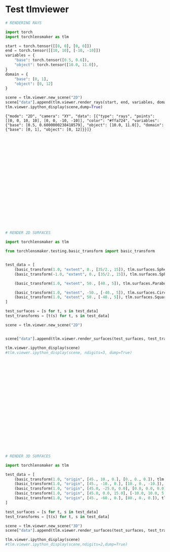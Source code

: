 # Test tlmviewer


```python
# RENDERING RAYS

import torch
import torchlensmaker as tlm

start = torch.tensor([[0, 0], [0, 0]])
end = torch.tensor([[10, 10], [-10, -10]])
variables = {
    "base": torch.tensor([0.5, 0.6]),
    "object": torch.tensor([10.0, 11.0]),
}
domain = {
    "base": [0, 1],
    "object": [0, 12]
}

scene = tlm.viewer.new_scene("2D")
scene["data"].append(tlm.viewer.render_rays(start, end, variables, domain))
tlm.viewer.ipython_display(scene,dump=True)
```

    {"mode": "2D", "camera": "XY", "data": [{"type": "rays", "points": [[0, 0, 10, 10], [0, 0, -10, -10]], "color": "#ffa724", "variables": {"base": [0.5, 0.6000000238418579], "object": [10.0, 11.0]}, "domain": {"base": [0, 1], "object": [0, 12]}}]}



<div data-jp-suppress-context-menu id='tlmviewer-5dda494e' class='tlmviewer' style='width: 100%; aspect-ratio: 16 / 9;'></div><script type='module'>async function importtlm() {
    try {
        return await import("/tlmviewer.js");
    } catch (error) {
        console.log("error", error);
        return await import("/files/test_notebooks/tlmviewer.js");
    }
}

const module = await importtlm();
const tlmviewer = module.tlmviewer;

const data = '{"mode": "2D", "camera": "XY", "data": [{"type": "rays", "points": [[0, 0, 10, 10], [0, 0, -10, -10]], "color": "#ffa724", "variables": {"base": [0.5, 0.6000000238418579], "object": [10.0, 11.0]}, "domain": {"base": [0, 1], "object": [0, 12]}}]}';

tlmviewer.embed(document.getElementById("tlmviewer-5dda494e"), data);    
</script>



```python
# RENDER 2D SURFACES

import torchlensmaker as tlm

from torchlensmaker.testing.basic_transform import basic_transform


test_data = [
    (basic_transform(1.0, "extent", 0., [35/2., 15]), tlm.surfaces.Sphere(35.0, 35/2)),
    (basic_transform(-1.0, "extent", 0., [35/2., 15]), tlm.surfaces.Sphere(35.0, 35/2)),

    (basic_transform(1.0, "extent", 50., [40., 5]), tlm.surfaces.Parabola(125.0, 0.01)),

    (basic_transform(1.0, "extent", -50., [-40., 5]), tlm.surfaces.CircularPlane(100.)),
    (basic_transform(1.0, "extent", 50., [-40., 5]), tlm.surfaces.SquarePlane(100.)),
]

test_surfaces = [s for t, s in test_data]
test_transforms = [t(s) for t, s in test_data]

scene = tlm.viewer.new_scene("2D")


scene["data"].append(tlm.viewer.render_surfaces(test_surfaces, test_transforms, dim=2))

tlm.viewer.ipython_display(scene)
#tlm.viewer.ipython_display(scene, ndigits=3, dump=True)
```


<div data-jp-suppress-context-menu id='tlmviewer-09f0440c' class='tlmviewer' style='width: 100%; aspect-ratio: 16 / 9;'></div><script type='module'>async function importtlm() {
    try {
        return await import("/tlmviewer.js");
    } catch (error) {
        console.log("error", error);
        return await import("/files/test_notebooks/tlmviewer.js");
    }
}

const module = await importtlm();
const tlmviewer = module.tlmviewer;

const data = '{"mode": "2D", "camera": "XY", "data": [{"type": "surfaces", "data": [{"matrix": [[1.0, 0.0, 1.8439246218804328e-07], [0.0, 1.0, 15.0], [0.0, 0.0, 1.0]], "samples": [[17.5, 17.5], [17.22235107421875, 17.4977970123291], [16.944765090942383, 17.49118995666504], [16.66731834411621, 17.480178833007812], [16.39008140563965, 17.464767456054688], [16.113122940063477, 17.444957733154297], [15.836523056030273, 17.420759201049805], [15.560333251953125, 17.392173767089844], [15.284631729125977, 17.359209060668945], [15.009495735168457, 17.321876525878906], [14.734978675842285, 17.280181884765625], [14.46115779876709, 17.2341365814209], [14.1881103515625, 17.183753967285156], [13.915887832641602, 17.129043579101562], [13.64456844329834, 17.070022583007812], [13.374218940734863, 17.006702423095703], [13.104907989501953, 16.939102172851562], [12.836711883544922, 16.867238998413086], [12.569682121276855, 16.791126251220703], [12.303893089294434, 16.71078872680664], [12.039421081542969, 16.626245498657227], [11.776313781738281, 16.53751564025879], [11.5146484375, 16.444622039794922], [11.25448989868164, 16.34758758544922], [10.995903968811035, 16.246437072753906], [10.73896312713623, 16.14120101928711], [10.48371696472168, 16.031898498535156], [10.230236053466797, 15.918559074401855], [9.978593826293945, 15.801217079162598], [9.728836059570312, 15.679891586303711], [9.481036186218262, 15.554619789123535], [9.235261917114258, 15.425436019897461], [8.991560935974121, 15.292366027832031], [8.750001907348633, 15.155445098876953], [8.510644912719727, 15.01470947265625], [8.273551940917969, 14.870193481445312], [8.038788795471191, 14.721939086914062], [7.806400299072266, 14.56997299194336], [7.576452255249023, 14.414339065551758], [7.349008560180664, 14.255083084106445], [7.124114036560059, 14.092231750488281], [6.901830673217773, 13.925832748413086], [6.682216644287109, 13.755928993225098], [6.46533203125, 13.582566261291504], [6.251218795776367, 13.405779838562012], [6.0399370193481445, 13.225617408752441], [5.831543922424316, 13.042129516601562], [5.6260881423950195, 12.855358123779297], [5.423619270324707, 12.6653470993042], [5.224188804626465, 12.472147941589355], [5.027853012084961, 12.275812149047852], [4.834656715393066, 12.076385498046875], [4.644645690917969, 11.873915672302246], [4.457871437072754, 11.66845703125], [4.274383544921875, 11.460063934326172], [4.094223976135254, 11.248785972595215], [3.9174375534057617, 11.034672737121582], [3.744072914123535, 10.817784309387207], [3.5741682052612305, 10.598170280456543], [3.407773017883301, 10.37589168548584], [3.2449216842651367, 10.150996208190918], [3.085660934448242, 9.92354965209961], [2.930027961730957, 9.693601608276367], [2.778064727783203, 9.461216926574707], [2.6298046112060547, 9.226446151733398], [2.4852914810180664, 8.98935604095459], [2.344557762145996, 8.75000286102295], [2.207636833190918, 8.508443832397461], [2.074565887451172, 8.26474380493164], [1.9453802108764648, 8.018965721130371], [1.8201103210449219, 7.7711687088012695], [1.6987857818603516, 7.521411895751953], [1.581441879272461, 7.269765377044678], [1.4681034088134766, 7.016285419464111], [1.3588008880615234, 6.76104211807251], [1.253561019897461, 6.504093647003174], [1.1524124145507812, 6.245511054992676], [1.055379867553711, 5.985352516174316], [0.9624862670898438, 5.723691463470459], [0.8737564086914062, 5.460585117340088], [0.7892112731933594, 5.196108341217041], [0.7088737487792969, 4.930323600769043], [0.6327629089355469, 4.663293361663818], [0.5608978271484375, 4.395089149475098], [0.4932975769042969, 4.1257829666137695], [0.4299793243408203, 3.8554375171661377], [0.3709564208984375, 3.584117889404297], [0.31624794006347656, 3.3118999004364014], [0.2658653259277344, 3.038843870162964], [0.2198200225830078, 2.7650272846221924], [0.17812538146972656, 2.4905104637145996], [0.1407909393310547, 2.2153706550598145], [0.10782814025878906, 1.939668893814087], [0.07924270629882812, 1.6634831428527832], [0.055042266845703125, 1.3868743181228638], [0.0352325439453125, 1.109920620918274], [0.0198211669921875, 0.8326833844184875], [0.008810043334960938, 0.5552406311035156], [0.0022029876708984375, 0.2776539623737335], [0.0, -1.5298985545086907e-06], [0.0022029876708984375, -0.2776539623737335], [0.008810043334960938, -0.5552406311035156], [0.0198211669921875, -0.8326833844184875], [0.0352325439453125, -1.109920620918274], [0.055042266845703125, -1.3868743181228638], [0.07924270629882812, -1.6634831428527832], [0.10782814025878906, -1.939668893814087], [0.1407909393310547, -2.2153706550598145], [0.17812538146972656, -2.4905104637145996], [0.2198200225830078, -2.7650272846221924], [0.2658653259277344, -3.038843870162964], [0.31624794006347656, -3.3118999004364014], [0.3709564208984375, -3.584117889404297], [0.4299793243408203, -3.8554375171661377], [0.4932975769042969, -4.1257829666137695], [0.5608978271484375, -4.395089149475098], [0.6327629089355469, -4.663293361663818], [0.7088737487792969, -4.930323600769043], [0.7892112731933594, -5.196108341217041], [0.8737564086914062, -5.460585117340088], [0.9624862670898438, -5.723691463470459], [1.055379867553711, -5.985352516174316], [1.1524124145507812, -6.245511054992676], [1.253561019897461, -6.504093647003174], [1.3588008880615234, -6.76104211807251], [1.4681034088134766, -7.016285419464111], [1.581441879272461, -7.269765377044678], [1.6987857818603516, -7.521411895751953], [1.8201103210449219, -7.7711687088012695], [1.9453802108764648, -8.018965721130371], [2.074565887451172, -8.26474380493164], [2.207636833190918, -8.508443832397461], [2.344557762145996, -8.75000286102295], [2.4852914810180664, -8.98935604095459], [2.6298046112060547, -9.226446151733398], [2.778064727783203, -9.461216926574707], [2.930027961730957, -9.693601608276367], [3.085660934448242, -9.92354965209961], [3.2449216842651367, -10.150996208190918], [3.407773017883301, -10.37589168548584], [3.5741682052612305, -10.598170280456543], [3.744072914123535, -10.817784309387207], [3.9174375534057617, -11.034672737121582], [4.094223976135254, -11.248785972595215], [4.274383544921875, -11.460063934326172], [4.457871437072754, -11.66845703125], [4.644645690917969, -11.873915672302246], [4.834656715393066, -12.076385498046875], [5.027853012084961, -12.275812149047852], [5.224188804626465, -12.472147941589355], [5.423619270324707, -12.6653470993042], [5.6260881423950195, -12.855358123779297], [5.831543922424316, -13.042129516601562], [6.0399370193481445, -13.225617408752441], [6.251218795776367, -13.405779838562012], [6.46533203125, -13.582566261291504], [6.682216644287109, -13.755928993225098], [6.901830673217773, -13.925832748413086], [7.124114036560059, -14.092231750488281], [7.349008560180664, -14.255083084106445], [7.576452255249023, -14.414339065551758], [7.806400299072266, -14.56997299194336], [8.038788795471191, -14.721939086914062], [8.273551940917969, -14.870193481445312], [8.510644912719727, -15.01470947265625], [8.750001907348633, -15.155445098876953], [8.991560935974121, -15.292366027832031], [9.235261917114258, -15.425436019897461], [9.481036186218262, -15.554619789123535], [9.728836059570312, -15.679891586303711], [9.978593826293945, -15.801217079162598], [10.230236053466797, -15.918559074401855], [10.48371696472168, -16.031898498535156], [10.73896312713623, -16.14120101928711], [10.995903968811035, -16.246437072753906], [11.25448989868164, -16.34758758544922], [11.5146484375, -16.444622039794922], [11.776313781738281, -16.53751564025879], [12.039421081542969, -16.626245498657227], [12.303893089294434, -16.71078872680664], [12.569682121276855, -16.791126251220703], [12.836711883544922, -16.867238998413086], [13.104907989501953, -16.939102172851562], [13.374218940734863, -17.006702423095703], [13.64456844329834, -17.070022583007812], [13.915887832641602, -17.129043579101562], [14.1881103515625, -17.183753967285156], [14.46115779876709, -17.2341365814209], [14.734978675842285, -17.280181884765625], [15.009495735168457, -17.321876525878906], [15.284631729125977, -17.359209060668945], [15.560333251953125, -17.392173767089844], [15.836523056030273, -17.420759201049805], [16.113122940063477, -17.444957733154297], [16.39008140563965, -17.464767456054688], [16.66731834411621, -17.480178833007812], [16.944765090942383, -17.49118995666504], [17.22235107421875, -17.4977970123291], [17.5, -17.5]]}, {"matrix": [[-1.0, 0.0, 34.99999981560754], [0.0, -1.0, 15.0], [0.0, 0.0, 1.0]], "samples": [[17.5, 17.5], [17.22235107421875, 17.4977970123291], [16.944765090942383, 17.49118995666504], [16.66731834411621, 17.480178833007812], [16.39008140563965, 17.464767456054688], [16.113122940063477, 17.444957733154297], [15.836523056030273, 17.420759201049805], [15.560333251953125, 17.392173767089844], [15.284631729125977, 17.359209060668945], [15.009495735168457, 17.321876525878906], [14.734978675842285, 17.280181884765625], [14.46115779876709, 17.2341365814209], [14.1881103515625, 17.183753967285156], [13.915887832641602, 17.129043579101562], [13.64456844329834, 17.070022583007812], [13.374218940734863, 17.006702423095703], [13.104907989501953, 16.939102172851562], [12.836711883544922, 16.867238998413086], [12.569682121276855, 16.791126251220703], [12.303893089294434, 16.71078872680664], [12.039421081542969, 16.626245498657227], [11.776313781738281, 16.53751564025879], [11.5146484375, 16.444622039794922], [11.25448989868164, 16.34758758544922], [10.995903968811035, 16.246437072753906], [10.73896312713623, 16.14120101928711], [10.48371696472168, 16.031898498535156], [10.230236053466797, 15.918559074401855], [9.978593826293945, 15.801217079162598], [9.728836059570312, 15.679891586303711], [9.481036186218262, 15.554619789123535], [9.235261917114258, 15.425436019897461], [8.991560935974121, 15.292366027832031], [8.750001907348633, 15.155445098876953], [8.510644912719727, 15.01470947265625], [8.273551940917969, 14.870193481445312], [8.038788795471191, 14.721939086914062], [7.806400299072266, 14.56997299194336], [7.576452255249023, 14.414339065551758], [7.349008560180664, 14.255083084106445], [7.124114036560059, 14.092231750488281], [6.901830673217773, 13.925832748413086], [6.682216644287109, 13.755928993225098], [6.46533203125, 13.582566261291504], [6.251218795776367, 13.405779838562012], [6.0399370193481445, 13.225617408752441], [5.831543922424316, 13.042129516601562], [5.6260881423950195, 12.855358123779297], [5.423619270324707, 12.6653470993042], [5.224188804626465, 12.472147941589355], [5.027853012084961, 12.275812149047852], [4.834656715393066, 12.076385498046875], [4.644645690917969, 11.873915672302246], [4.457871437072754, 11.66845703125], [4.274383544921875, 11.460063934326172], [4.094223976135254, 11.248785972595215], [3.9174375534057617, 11.034672737121582], [3.744072914123535, 10.817784309387207], [3.5741682052612305, 10.598170280456543], [3.407773017883301, 10.37589168548584], [3.2449216842651367, 10.150996208190918], [3.085660934448242, 9.92354965209961], [2.930027961730957, 9.693601608276367], [2.778064727783203, 9.461216926574707], [2.6298046112060547, 9.226446151733398], [2.4852914810180664, 8.98935604095459], [2.344557762145996, 8.75000286102295], [2.207636833190918, 8.508443832397461], [2.074565887451172, 8.26474380493164], [1.9453802108764648, 8.018965721130371], [1.8201103210449219, 7.7711687088012695], [1.6987857818603516, 7.521411895751953], [1.581441879272461, 7.269765377044678], [1.4681034088134766, 7.016285419464111], [1.3588008880615234, 6.76104211807251], [1.253561019897461, 6.504093647003174], [1.1524124145507812, 6.245511054992676], [1.055379867553711, 5.985352516174316], [0.9624862670898438, 5.723691463470459], [0.8737564086914062, 5.460585117340088], [0.7892112731933594, 5.196108341217041], [0.7088737487792969, 4.930323600769043], [0.6327629089355469, 4.663293361663818], [0.5608978271484375, 4.395089149475098], [0.4932975769042969, 4.1257829666137695], [0.4299793243408203, 3.8554375171661377], [0.3709564208984375, 3.584117889404297], [0.31624794006347656, 3.3118999004364014], [0.2658653259277344, 3.038843870162964], [0.2198200225830078, 2.7650272846221924], [0.17812538146972656, 2.4905104637145996], [0.1407909393310547, 2.2153706550598145], [0.10782814025878906, 1.939668893814087], [0.07924270629882812, 1.6634831428527832], [0.055042266845703125, 1.3868743181228638], [0.0352325439453125, 1.109920620918274], [0.0198211669921875, 0.8326833844184875], [0.008810043334960938, 0.5552406311035156], [0.0022029876708984375, 0.2776539623737335], [0.0, -1.5298985545086907e-06], [0.0022029876708984375, -0.2776539623737335], [0.008810043334960938, -0.5552406311035156], [0.0198211669921875, -0.8326833844184875], [0.0352325439453125, -1.109920620918274], [0.055042266845703125, -1.3868743181228638], [0.07924270629882812, -1.6634831428527832], [0.10782814025878906, -1.939668893814087], [0.1407909393310547, -2.2153706550598145], [0.17812538146972656, -2.4905104637145996], [0.2198200225830078, -2.7650272846221924], [0.2658653259277344, -3.038843870162964], [0.31624794006347656, -3.3118999004364014], [0.3709564208984375, -3.584117889404297], [0.4299793243408203, -3.8554375171661377], [0.4932975769042969, -4.1257829666137695], [0.5608978271484375, -4.395089149475098], [0.6327629089355469, -4.663293361663818], [0.7088737487792969, -4.930323600769043], [0.7892112731933594, -5.196108341217041], [0.8737564086914062, -5.460585117340088], [0.9624862670898438, -5.723691463470459], [1.055379867553711, -5.985352516174316], [1.1524124145507812, -6.245511054992676], [1.253561019897461, -6.504093647003174], [1.3588008880615234, -6.76104211807251], [1.4681034088134766, -7.016285419464111], [1.581441879272461, -7.269765377044678], [1.6987857818603516, -7.521411895751953], [1.8201103210449219, -7.7711687088012695], [1.9453802108764648, -8.018965721130371], [2.074565887451172, -8.26474380493164], [2.207636833190918, -8.508443832397461], [2.344557762145996, -8.75000286102295], [2.4852914810180664, -8.98935604095459], [2.6298046112060547, -9.226446151733398], [2.778064727783203, -9.461216926574707], [2.930027961730957, -9.693601608276367], [3.085660934448242, -9.92354965209961], [3.2449216842651367, -10.150996208190918], [3.407773017883301, -10.37589168548584], [3.5741682052612305, -10.598170280456543], [3.744072914123535, -10.817784309387207], [3.9174375534057617, -11.034672737121582], [4.094223976135254, -11.248785972595215], [4.274383544921875, -11.460063934326172], [4.457871437072754, -11.66845703125], [4.644645690917969, -11.873915672302246], [4.834656715393066, -12.076385498046875], [5.027853012084961, -12.275812149047852], [5.224188804626465, -12.472147941589355], [5.423619270324707, -12.6653470993042], [5.6260881423950195, -12.855358123779297], [5.831543922424316, -13.042129516601562], [6.0399370193481445, -13.225617408752441], [6.251218795776367, -13.405779838562012], [6.46533203125, -13.582566261291504], [6.682216644287109, -13.755928993225098], [6.901830673217773, -13.925832748413086], [7.124114036560059, -14.092231750488281], [7.349008560180664, -14.255083084106445], [7.576452255249023, -14.414339065551758], [7.806400299072266, -14.56997299194336], [8.038788795471191, -14.721939086914062], [8.273551940917969, -14.870193481445312], [8.510644912719727, -15.01470947265625], [8.750001907348633, -15.155445098876953], [8.991560935974121, -15.292366027832031], [9.235261917114258, -15.425436019897461], [9.481036186218262, -15.554619789123535], [9.728836059570312, -15.679891586303711], [9.978593826293945, -15.801217079162598], [10.230236053466797, -15.918559074401855], [10.48371696472168, -16.031898498535156], [10.73896312713623, -16.14120101928711], [10.995903968811035, -16.246437072753906], [11.25448989868164, -16.34758758544922], [11.5146484375, -16.444622039794922], [11.776313781738281, -16.53751564025879], [12.039421081542969, -16.626245498657227], [12.303893089294434, -16.71078872680664], [12.569682121276855, -16.791126251220703], [12.836711883544922, -16.867238998413086], [13.104907989501953, -16.939102172851562], [13.374218940734863, -17.006702423095703], [13.64456844329834, -17.070022583007812], [13.915887832641602, -17.129043579101562], [14.1881103515625, -17.183753967285156], [14.46115779876709, -17.2341365814209], [14.734978675842285, -17.280181884765625], [15.009495735168457, -17.321876525878906], [15.284631729125977, -17.359209060668945], [15.560333251953125, -17.392173767089844], [15.836523056030273, -17.420759201049805], [16.113122940063477, -17.444957733154297], [16.39008140563965, -17.464767456054688], [16.66731834411621, -17.480178833007812], [16.944765090942383, -17.49118995666504], [17.22235107421875, -17.4977970123291], [17.5, -17.5]]}, {"matrix": [[0.9649660284921133, 0.26237485370392877, 2.3060145120268203], [-0.26237485370392877, 0.9649660284921133, 15.249017722809718], [0.0, 0.0, 1.0]], "samples": [[39.0625, -62.5], [38.27734375, -61.86868667602539], [37.50015640258789, -61.23737335205078], [36.7309455871582, -60.60606002807617], [35.96969985961914, -59.97474670410156], [35.2164306640625, -59.34343338012695], [34.47113037109375, -58.712120056152344], [33.73379898071289, -58.080806732177734], [33.00444412231445, -57.449493408203125], [32.28305435180664, -56.818180084228516], [31.56964111328125, -56.186866760253906], [30.864198684692383, -55.55555725097656], [30.166725158691406, -54.92424392700195], [29.477224349975586, -54.292930603027344], [28.795690536499023, -53.661617279052734], [28.12213134765625, -53.030303955078125], [27.45654296875, -52.398990631103516], [26.79892349243164, -51.767677307128906], [26.149276733398438, -51.1363639831543], [25.50760269165039, -50.50505065917969], [24.8738956451416, -49.87373733520508], [24.2481632232666, -49.24242401123047], [23.630399703979492, -48.61111068725586], [23.02060890197754, -47.97979736328125], [22.41878890991211, -47.34848403930664], [21.824941635131836, -46.71717071533203], [21.23906135559082, -46.08585739135742], [20.66115379333496, -45.45454406738281], [20.09122085571289, -44.8232307434082], [19.529254913330078, -44.191917419433594], [18.975261688232422, -43.560604095458984], [18.42923927307129, -42.929290771484375], [17.891191482543945, -42.29798126220703], [17.361112594604492, -41.66666793823242], [16.83900260925293, -41.03535461425781], [16.324865341186523, -40.4040412902832], [15.818697929382324, -39.772727966308594], [15.320502281188965, -39.141414642333984], [14.830279350280762, -38.510101318359375], [14.348026275634766, -37.878787994384766], [13.873744010925293, -37.247474670410156], [13.407432556152344, -36.61616134643555], [12.949092864990234, -35.98484802246094], [12.498723983764648, -35.35353469848633], [12.056326866149902, -34.72222137451172], [11.62190055847168, -34.09090805053711], [11.195444107055664, -33.4595947265625], [10.776960372924805, -32.82828140258789], [10.366447448730469, -32.19696807861328], [9.963906288146973, -31.565656661987305], [9.5693359375, -30.934343338012695], [9.182737350463867, -30.30303192138672], [8.804108619689941, -29.67171859741211], [8.433451652526855, -29.0404052734375], [8.070764541625977, -28.40909194946289], [7.716049671173096, -27.77777862548828], [7.3693060874938965, -27.146465301513672], [7.0305328369140625, -26.515151977539062], [6.69973087310791, -25.883838653564453], [6.376900672912598, -25.252525329589844], [6.06204080581665, -24.621212005615234], [5.755152225494385, -23.989898681640625], [5.456235885620117, -23.35858726501465], [5.165289878845215, -22.72727394104004], [4.882314682006836, -22.09596061706543], [4.607310771942139, -21.46464729309082], [4.340278148651123, -20.83333396911621], [4.081216335296631, -20.2020206451416], [3.830125570297241, -19.570707321166992], [3.5870065689086914, -18.939393997192383], [3.351858139038086, -18.308080673217773], [3.124680995941162, -17.676767349243164], [2.90547513961792, -17.045454025268555], [2.6942405700683594, -16.414142608642578], [2.490976572036743, -15.782828330993652], [2.295684337615967, -15.15151596069336], [2.108362913131714, -14.52020263671875], [1.929012417793274, -13.88888931274414], [1.7576332092285156, -13.257575988769531], [1.5942251682281494, -12.626262664794922], [1.4387880563735962, -11.994949340820312], [1.2913224697113037, -11.36363697052002], [1.1518276929855347, -10.73232364654541], [1.0203040838241577, -10.1010103225708], [0.8967516422271729, -9.469696998596191], [0.7811702489852905, -8.838383674621582], [0.6735601425170898, -8.207071304321289], [0.5739210844039917, -7.57575798034668], [0.4822531044483185, -6.94444465637207], [0.39855629205703735, -6.313131332397461], [0.3228306174278259, -5.68181848526001], [0.25507602095603943, -5.0505051612854], [0.19529256224632263, -4.419191837310791], [0.14348027110099792, -3.78787899017334], [0.09963907301425934, -3.1565656661987305], [0.06376900523900986, -2.5252525806427], [0.03587006777524948, -1.89393949508667], [0.015942251309752464, -1.26262629032135], [0.003985562827438116, -0.631313145160675], [0.0, 0.0], [0.003985562827438116, 0.631313145160675], [0.015942251309752464, 1.26262629032135], [0.03587006777524948, 1.89393949508667], [0.06376900523900986, 2.5252525806427], [0.09963907301425934, 3.1565656661987305], [0.14348027110099792, 3.78787899017334], [0.19529256224632263, 4.419191837310791], [0.25507602095603943, 5.0505051612854], [0.3228306174278259, 5.68181848526001], [0.39855629205703735, 6.313131332397461], [0.4822531044483185, 6.94444465637207], [0.5739210844039917, 7.57575798034668], [0.6735601425170898, 8.207071304321289], [0.7811702489852905, 8.838383674621582], [0.8967516422271729, 9.469696998596191], [1.0203040838241577, 10.1010103225708], [1.1518276929855347, 10.73232364654541], [1.2913224697113037, 11.36363697052002], [1.4387880563735962, 11.994949340820312], [1.5942251682281494, 12.626262664794922], [1.7576332092285156, 13.257575988769531], [1.929012417793274, 13.88888931274414], [2.108362913131714, 14.52020263671875], [2.295684337615967, 15.15151596069336], [2.490976572036743, 15.782828330993652], [2.6942405700683594, 16.414142608642578], [2.90547513961792, 17.045454025268555], [3.124680995941162, 17.676767349243164], [3.351858139038086, 18.308080673217773], [3.5870065689086914, 18.939393997192383], [3.830125570297241, 19.570707321166992], [4.081216335296631, 20.2020206451416], [4.340278148651123, 20.83333396911621], [4.607310771942139, 21.46464729309082], [4.882314682006836, 22.09596061706543], [5.165289878845215, 22.72727394104004], [5.456235885620117, 23.35858726501465], [5.755152225494385, 23.989898681640625], [6.06204080581665, 24.621212005615234], [6.376900672912598, 25.252525329589844], [6.69973087310791, 25.883838653564453], [7.0305328369140625, 26.515151977539062], [7.3693060874938965, 27.146465301513672], [7.716049671173096, 27.77777862548828], [8.070764541625977, 28.40909194946289], [8.433451652526855, 29.0404052734375], [8.804108619689941, 29.67171859741211], [9.182737350463867, 30.30303192138672], [9.5693359375, 30.934343338012695], [9.963906288146973, 31.565656661987305], [10.366447448730469, 32.19696807861328], [10.776960372924805, 32.82828140258789], [11.195444107055664, 33.4595947265625], [11.62190055847168, 34.09090805053711], [12.056326866149902, 34.72222137451172], [12.498723983764648, 35.35353469848633], [12.949092864990234, 35.98484802246094], [13.407432556152344, 36.61616134643555], [13.873744010925293, 37.247474670410156], [14.348026275634766, 37.878787994384766], [14.830279350280762, 38.510101318359375], [15.320502281188965, 39.141414642333984], [15.818697929382324, 39.772727966308594], [16.324865341186523, 40.4040412902832], [16.83900260925293, 41.03535461425781], [17.361112594604492, 41.66666793823242], [17.891191482543945, 42.29798126220703], [18.42923927307129, 42.929290771484375], [18.975261688232422, 43.560604095458984], [19.529254913330078, 44.191917419433594], [20.09122085571289, 44.8232307434082], [20.66115379333496, 45.45454406738281], [21.23906135559082, 46.08585739135742], [21.824941635131836, 46.71717071533203], [22.41878890991211, 47.34848403930664], [23.02060890197754, 47.97979736328125], [23.630399703979492, 48.61111068725586], [24.2481632232666, 49.24242401123047], [24.8738956451416, 49.87373733520508], [25.50760269165039, 50.50505065917969], [26.149276733398438, 51.1363639831543], [26.79892349243164, 51.767677307128906], [27.45654296875, 52.398990631103516], [28.12213134765625, 53.030303955078125], [28.795690536499023, 53.661617279052734], [29.477224349975586, 54.292930603027344], [30.166725158691406, 54.92424392700195], [30.864198684692383, 55.55555725097656], [31.56964111328125, 56.186866760253906], [32.28305435180664, 56.818180084228516], [33.00444412231445, 57.449493408203125], [33.73379898071289, 58.080806732177734], [34.47113037109375, 58.712120056152344], [35.2164306640625, 59.34343338012695], [35.96969985961914, 59.97474670410156], [36.7309455871582, 60.60606002807617], [37.50015640258789, 61.23737335205078], [38.27734375, 61.86868667602539], [39.0625, 62.5]]}, {"matrix": [[0.9649660284921133, -0.26237485370392877, -40.0], [0.26237485370392877, 0.9649660284921133, 5.0], [0.0, 0.0, 1.0]], "samples": [[0.0, -50.0], [0.0, -49.49494934082031], [0.0, -48.989898681640625], [0.0, -48.48484802246094], [0.0, -47.97979736328125], [0.0, -47.47474670410156], [0.0, -46.969696044921875], [0.0, -46.46464538574219], [0.0, -45.9595947265625], [0.0, -45.45454406738281], [0.0, -44.949493408203125], [0.0, -44.4444465637207], [0.0, -43.939395904541016], [0.0, -43.43434524536133], [0.0, -42.92929458618164], [0.0, -42.42424392700195], [0.0, -41.919193267822266], [0.0, -41.41414260864258], [0.0, -40.90909194946289], [0.0, -40.4040412902832], [0.0, -39.898990631103516], [0.0, -39.39393997192383], [0.0, -38.88888931274414], [0.0, -38.38383865356445], [0.0, -37.878787994384766], [0.0, -37.37373733520508], [0.0, -36.86868667602539], [0.0, -36.3636360168457], [0.0, -35.858585357666016], [0.0, -35.35353469848633], [0.0, -34.84848403930664], [0.0, -34.34343338012695], [0.0, -33.83838653564453], [0.0, -33.333335876464844], [0.0, -32.828285217285156], [0.0, -32.32323455810547], [0.0, -31.81818199157715], [0.0, -31.31313133239746], [0.0, -30.808082580566406], [0.0, -30.30303192138672], [0.0, -29.79798126220703], [0.0, -29.292930603027344], [0.0, -28.787879943847656], [0.0, -28.28282928466797], [0.0, -27.77777862548828], [0.0, -27.272727966308594], [0.0, -26.767677307128906], [0.0, -26.26262664794922], [0.0, -25.75757598876953], [0.0, -25.252527236938477], [0.0, -24.747472763061523], [0.0, -24.24242401123047], [0.0, -23.73737335205078], [0.0, -23.232322692871094], [0.0, -22.727272033691406], [0.0, -22.22222137451172], [0.0, -21.71717071533203], [0.0, -21.212120056152344], [0.0, -20.707069396972656], [0.0, -20.20201873779297], [0.0, -19.69696807861328], [0.0, -19.191917419433594], [0.0, -18.68686866760254], [0.0, -18.18181800842285], [0.0, -17.676767349243164], [0.0, -17.171716690063477], [0.0, -16.66666603088379], [0.0, -16.1616153717041], [0.0, -15.656564712524414], [0.0, -15.151514053344727], [0.0, -14.646464347839355], [0.0, -14.141413688659668], [0.0, -13.63636302947998], [0.0, -13.131312370300293], [0.0, -12.626261711120605], [0.0, -12.121212005615234], [0.0, -11.616161346435547], [0.0, -11.11111068725586], [0.0, -10.606060028076172], [0.0, -10.101009368896484], [0.0, -9.595958709716797], [0.0, -9.090909004211426], [0.0, -8.585858345031738], [0.0, -8.08080768585205], [0.0, -7.575757026672363], [0.0, -7.070706844329834], [0.0, -6.5656561851501465], [0.0, -6.060606002807617], [0.0, -5.55555534362793], [0.0, -5.050504684448242], [0.0, -4.545454502105713], [0.0, -4.040403842926025], [0.0, -3.535353422164917], [0.0, -3.0303030014038086], [0.0, -2.525252342224121], [0.0, -2.0202019214630127], [0.0, -1.5151515007019043], [0.0, -1.0101009607315063], [0.0, -0.5050504803657532], [0.0, 0.0], [0.0, 0.5050504803657532], [0.0, 1.0101009607315063], [0.0, 1.5151515007019043], [0.0, 2.0202019214630127], [0.0, 2.525252342224121], [0.0, 3.0303030014038086], [0.0, 3.535353422164917], [0.0, 4.040403842926025], [0.0, 4.545454502105713], [0.0, 5.050504684448242], [0.0, 5.55555534362793], [0.0, 6.060606002807617], [0.0, 6.5656561851501465], [0.0, 7.070706844329834], [0.0, 7.575757026672363], [0.0, 8.08080768585205], [0.0, 8.585858345031738], [0.0, 9.090909004211426], [0.0, 9.595958709716797], [0.0, 10.101009368896484], [0.0, 10.606060028076172], [0.0, 11.11111068725586], [0.0, 11.616161346435547], [0.0, 12.121212005615234], [0.0, 12.626261711120605], [0.0, 13.131312370300293], [0.0, 13.63636302947998], [0.0, 14.141413688659668], [0.0, 14.646464347839355], [0.0, 15.151514053344727], [0.0, 15.656564712524414], [0.0, 16.1616153717041], [0.0, 16.66666603088379], [0.0, 17.171716690063477], [0.0, 17.676767349243164], [0.0, 18.18181800842285], [0.0, 18.68686866760254], [0.0, 19.191917419433594], [0.0, 19.69696807861328], [0.0, 20.20201873779297], [0.0, 20.707069396972656], [0.0, 21.212120056152344], [0.0, 21.71717071533203], [0.0, 22.22222137451172], [0.0, 22.727272033691406], [0.0, 23.232322692871094], [0.0, 23.73737335205078], [0.0, 24.24242401123047], [0.0, 24.747472763061523], [0.0, 25.252527236938477], [0.0, 25.75757598876953], [0.0, 26.26262664794922], [0.0, 26.767677307128906], [0.0, 27.272727966308594], [0.0, 27.77777862548828], [0.0, 28.28282928466797], [0.0, 28.787879943847656], [0.0, 29.292930603027344], [0.0, 29.79798126220703], [0.0, 30.30303192138672], [0.0, 30.808082580566406], [0.0, 31.31313133239746], [0.0, 31.81818199157715], [0.0, 32.32323455810547], [0.0, 32.828285217285156], [0.0, 33.333335876464844], [0.0, 33.83838653564453], [0.0, 34.34343338012695], [0.0, 34.84848403930664], [0.0, 35.35353469848633], [0.0, 35.858585357666016], [0.0, 36.3636360168457], [0.0, 36.86868667602539], [0.0, 37.37373733520508], [0.0, 37.878787994384766], [0.0, 38.38383865356445], [0.0, 38.88888931274414], [0.0, 39.39393997192383], [0.0, 39.898990631103516], [0.0, 40.4040412902832], [0.0, 40.90909194946289], [0.0, 41.41414260864258], [0.0, 41.919193267822266], [0.0, 42.42424392700195], [0.0, 42.92929458618164], [0.0, 43.43434524536133], [0.0, 43.939395904541016], [0.0, 44.4444465637207], [0.0, 44.949493408203125], [0.0, 45.45454406738281], [0.0, 45.9595947265625], [0.0, 46.46464538574219], [0.0, 46.969696044921875], [0.0, 47.47474670410156], [0.0, 47.97979736328125], [0.0, 48.48484802246094], [0.0, 48.989898681640625], [0.0, 49.49494934082031], [0.0, 50.0]]}, {"matrix": [[0.9649660284921133, 0.26237485370392877, -40.0], [-0.26237485370392877, 0.9649660284921133, 5.0], [0.0, 0.0, 1.0]], "samples": [[0.0, -70.71067810058594], [0.0, -69.99642944335938], [0.0, -69.28218078613281], [0.0, -68.56793212890625], [0.0, -67.85368347167969], [0.0, -67.13943481445312], [0.0, -66.42518615722656], [0.0, -65.71092987060547], [0.0, -64.9966812133789], [0.0, -64.28243255615234], [0.0, -63.56818389892578], [0.0, -62.85393524169922], [0.0, -62.139686584472656], [0.0, -61.425437927246094], [0.0, -60.71118927001953], [0.0, -59.99694061279297], [0.0, -59.282691955566406], [0.0, -58.56843948364258], [0.0, -57.854190826416016], [0.0, -57.13994216918945], [0.0, -56.42569351196289], [0.0, -55.71144485473633], [0.0, -54.997196197509766], [0.0, -54.28294372558594], [0.0, -53.568695068359375], [0.0, -52.85444641113281], [0.0, -52.14019775390625], [0.0, -51.42594909667969], [0.0, -50.711700439453125], [0.0, -49.9974479675293], [0.0, -49.283199310302734], [0.0, -48.56895065307617], [0.0, -47.85470199584961], [0.0, -47.14045333862305], [0.0, -46.426204681396484], [0.0, -45.71195602416992], [0.0, -44.997703552246094], [0.0, -44.28345489501953], [0.0, -43.56920623779297], [0.0, -42.854957580566406], [0.0, -42.140708923339844], [0.0, -41.42646026611328], [0.0, -40.71220779418945], [0.0, -39.99795913696289], [0.0, -39.28371047973633], [0.0, -38.569461822509766], [0.0, -37.8552131652832], [0.0, -37.14096450805664], [0.0, -36.42671203613281], [0.0, -35.71246337890625], [0.0, -34.99821472167969], [0.0, -34.283966064453125], [0.0, -33.5697135925293], [0.0, -32.855464935302734], [0.0, -32.14121627807617], [0.0, -31.42696762084961], [0.0, -30.712717056274414], [0.0, -29.99846839904785], [0.0, -29.28421974182129], [0.0, -28.569969177246094], [0.0, -27.85572052001953], [0.0, -27.14147186279297], [0.0, -26.427223205566406], [0.0, -25.71297264099121], [0.0, -24.99872398376465], [0.0, -24.284475326538086], [0.0, -23.57022476196289], [0.0, -22.855976104736328], [0.0, -22.141727447509766], [0.0, -21.42747688293457], [0.0, -20.713228225708008], [0.0, -19.998979568481445], [0.0, -19.28472900390625], [0.0, -18.570480346679688], [0.0, -17.856231689453125], [0.0, -17.141983032226562], [0.0, -16.427732467651367], [0.0, -15.713483810424805], [0.0, -14.999234199523926], [0.0, -14.284984588623047], [0.0, -13.570735931396484], [0.0, -12.856486320495605], [0.0, -12.142237663269043], [0.0, -11.427988052368164], [0.0, -10.713738441467285], [0.0, -9.999489784240723], [0.0, -9.285240173339844], [0.0, -8.570991516113281], [0.0, -7.856741905212402], [0.0, -7.142492294311523], [0.0, -6.428243160247803], [0.0, -5.713994026184082], [0.0, -4.999744892120361], [0.0, -4.285495758056641], [0.0, -3.5712461471557617], [0.0, -2.856997013092041], [0.0, -2.1427478790283203], [0.0, -1.4284985065460205], [0.0, -0.7142492532730103], [0.0, 0.0], [0.0, 0.7142492532730103], [0.0, 1.4284985065460205], [0.0, 2.1427478790283203], [0.0, 2.856997013092041], [0.0, 3.5712461471557617], [0.0, 4.285495758056641], [0.0, 4.999744892120361], [0.0, 5.713994026184082], [0.0, 6.428243160247803], [0.0, 7.142492294311523], [0.0, 7.856741905212402], [0.0, 8.570991516113281], [0.0, 9.285240173339844], [0.0, 9.999489784240723], [0.0, 10.713738441467285], [0.0, 11.427988052368164], [0.0, 12.142237663269043], [0.0, 12.856486320495605], [0.0, 13.570735931396484], [0.0, 14.284984588623047], [0.0, 14.999234199523926], [0.0, 15.713483810424805], [0.0, 16.427732467651367], [0.0, 17.141983032226562], [0.0, 17.856231689453125], [0.0, 18.570480346679688], [0.0, 19.28472900390625], [0.0, 19.998979568481445], [0.0, 20.713228225708008], [0.0, 21.42747688293457], [0.0, 22.141727447509766], [0.0, 22.855976104736328], [0.0, 23.57022476196289], [0.0, 24.284475326538086], [0.0, 24.99872398376465], [0.0, 25.71297264099121], [0.0, 26.427223205566406], [0.0, 27.14147186279297], [0.0, 27.85572052001953], [0.0, 28.569969177246094], [0.0, 29.28421974182129], [0.0, 29.99846839904785], [0.0, 30.712717056274414], [0.0, 31.42696762084961], [0.0, 32.14121627807617], [0.0, 32.855464935302734], [0.0, 33.5697135925293], [0.0, 34.283966064453125], [0.0, 34.99821472167969], [0.0, 35.71246337890625], [0.0, 36.42671203613281], [0.0, 37.14096450805664], [0.0, 37.8552131652832], [0.0, 38.569461822509766], [0.0, 39.28371047973633], [0.0, 39.99795913696289], [0.0, 40.71220779418945], [0.0, 41.42646026611328], [0.0, 42.140708923339844], [0.0, 42.854957580566406], [0.0, 43.56920623779297], [0.0, 44.28345489501953], [0.0, 44.997703552246094], [0.0, 45.71195602416992], [0.0, 46.426204681396484], [0.0, 47.14045333862305], [0.0, 47.85470199584961], [0.0, 48.56895065307617], [0.0, 49.283199310302734], [0.0, 49.9974479675293], [0.0, 50.711700439453125], [0.0, 51.42594909667969], [0.0, 52.14019775390625], [0.0, 52.85444641113281], [0.0, 53.568695068359375], [0.0, 54.28294372558594], [0.0, 54.997196197509766], [0.0, 55.71144485473633], [0.0, 56.42569351196289], [0.0, 57.13994216918945], [0.0, 57.854190826416016], [0.0, 58.56843948364258], [0.0, 59.282691955566406], [0.0, 59.99694061279297], [0.0, 60.71118927001953], [0.0, 61.425437927246094], [0.0, 62.139686584472656], [0.0, 62.85393524169922], [0.0, 63.56818389892578], [0.0, 64.28243255615234], [0.0, 64.9966812133789], [0.0, 65.71092987060547], [0.0, 66.42518615722656], [0.0, 67.13943481445312], [0.0, 67.85368347167969], [0.0, 68.56793212890625], [0.0, 69.28218078613281], [0.0, 69.99642944335938], [0.0, 70.71067810058594]]}]}]}';

tlmviewer.embed(document.getElementById("tlmviewer-09f0440c"), data);    
</script>



```python
# RENDER 3D SURFACES

import torchlensmaker as tlm

test_data = [
    (basic_transform(1.0, "origin", [45., 10., 0.], [0., 0., 0.]), tlm.surfaces.Sphere(15.0, 1e6)),
    (basic_transform(1.0, "origin", [45., -10., 0.], [10., 0., -10.]), tlm.surfaces.Sphere(25.0, 20)),
    (basic_transform(1.0, "origin", [45.0, -25.0, 0.0], [0.0, 0.0, 0.0]), tlm.surfaces.Parabola(30., 0.05)),
    (basic_transform(1.0, "origin", [45.0, 0.0, 15.0], [-10.0, 10.0, 5.0]), tlm.surfaces.SquarePlane(30.)),
    (basic_transform(1.0, "origin", [45., -60., 0.], [80., 0., 0.]), tlm.surfaces.CircularPlane(50.)),
]

test_surfaces = [s for t, s in test_data]
test_transforms = [t(s) for t, s in test_data]

scene = tlm.viewer.new_scene("3D")
scene["data"].append(tlm.viewer.render_surfaces(test_surfaces, test_transforms, dim=3))

tlm.viewer.ipython_display(scene)
#tlm.viewer.ipython_display(scene,ndigits=2,dump=True)
```


<div data-jp-suppress-context-menu id='tlmviewer-2a785eaf' class='tlmviewer' style='width: 100%; aspect-ratio: 16 / 9;'></div><script type='module'>async function importtlm() {
    try {
        return await import("/tlmviewer.js");
    } catch (error) {
        console.log("error", error);
        return await import("/files/test_notebooks/tlmviewer.js");
    }
}

const module = await importtlm();
const tlmviewer = module.tlmviewer;

const data = '{"mode": "3D", "camera": "orthographic", "data": [{"type": "surfaces", "data": [{"matrix": [[0.984807753012208, 0.0, 0.17364817766693033, 0.0], [0.12278780396897282, 0.7071067811865476, -0.6963642403200189, 0.0], [-0.12278780396897285, 0.7071067811865475, 0.696364240320019, 0.0], [0.0, 0.0, 0.0, 1.0]], "samples": [[0.0, -0.08742277324199677], [0.0, -0.08742277324199677], [0.0, -0.32584136724472046], [0.0, -0.32584136724472046], [0.0, -0.32584136724472046], [0.0, -0.564259946346283], [0.0, -0.564259946346283], [0.0, -0.564259946346283], [0.0, -0.8026785254478455], [0.0, -0.8026785254478455], [0.0, -0.8026785254478455], [0.0, -0.8026785254478455], [0.0, -1.0410971641540527], [0.0, -1.0410971641540527], [0.0, -1.0410971641540527], [0.0, -1.2795157432556152], [0.0, -1.2795157432556152], [0.0, -1.2795157432556152], [0.0, -1.5179343223571777], [0.0, -1.5179343223571777], [0.0, -1.5179343223571777], [0.0, -1.7563529014587402], [0.0, -1.7563529014587402], [0.0, -1.7563529014587402], [0.0, -1.9947713613510132], [0.0, -1.9947713613510132], [0.0, -1.9947713613510132], [0.0, -2.233189821243286], [0.0, -2.233189821243286], [0.0, -2.233189821243286], [0.0, -2.4716084003448486], [0.0, -2.4716084003448486], [0.0, -2.4716084003448486], [0.0, -2.4716084003448486], [0.0, -2.710026979446411], [0.0, -2.710026979446411], [0.0, -2.710026979446411], [0.0, -2.9484455585479736], [0.0, -2.9484455585479736], [0.0, -2.9484455585479736], [0.0, -3.186864137649536], [0.0, -3.186864137649536], [0.0, -3.186864137649536], [0.0, -3.4252827167510986], [0.0, -3.4252827167510986], [0.0, -3.4252827167510986], [0.0, -3.663701295852661], [0.0, -3.663701295852661], [0.0, -3.663701295852661], [0.0, -3.9021201133728027], [0.0, -3.9021201133728027], [0.0, -3.9021201133728027], [0.0, -4.140538692474365], [0.0, -4.140538692474365], [0.0, -4.140538692474365], [0.0, -4.140538692474365], [0.0, -4.378957271575928], [0.0, -4.378957271575928], [0.0, -4.378957271575928], [0.0, -4.61737585067749], [0.0, -4.61737585067749], [0.0, -4.61737585067749], [0.0, -4.855794429779053], [0.0, -4.855794429779053], [0.0, -4.855794429779053], [0.0, -5.094213008880615], [0.0, -5.094213008880615], [0.0, -5.094213008880615], [0.0, -5.332631587982178], [0.0, -5.332631587982178], [0.0, -5.332631587982178], [0.0, -5.57105016708374], [0.0, -5.57105016708374], [0.0, -5.57105016708374], [0.0, -5.809468746185303], [0.0, -5.809468746185303], [0.0, -5.809468746185303], [0.0, -5.809468746185303], [0.0, -6.047887325286865], [0.0, -6.047887325286865], [0.0, -6.047887325286865], [0.0, -6.286305904388428], [0.0, -6.286305904388428], [0.0, -6.286305904388428], [0.0, -6.52472448348999], [0.0, -6.52472448348999], [0.0, -6.52472448348999], [0.0, -6.763143062591553], [0.0, -6.763143062591553], [0.0, -6.763143062591553], [0.0, -7.001561641693115], [0.0, -7.001561641693115], [0.0, -7.001561641693115], [0.0, -7.239980220794678], [0.0, -7.239980220794678], [0.0, -7.239980220794678], [0.0, -7.47839879989624], [0.0, -7.47839879989624], [0.0, -7.47839879989624], [0.0, -7.47839879989624]]}, {"matrix": [[0.984807753012208, 0.0, -0.17364817766693033, 10.0], [-0.12278780396897282, 0.7071067811865476, -0.6963642403200189, 0.0], [0.12278780396897285, 0.7071067811865475, 0.696364240320019, -10.0], [0.0, 0.0, 0.0, 1.0]], "samples": [[0.0, -1.748455588312936e-06], [0.00046539306640625, -0.13639041781425476], [0.0018596649169921875, -0.27277275919914246], [0.004184722900390625, -0.409142404794693], [0.0074405670166015625, -0.5454930067062378], [0.011625289916992188, -0.6818182468414307], [0.0167388916015625, -0.8181166052818298], [0.022783279418945312, -0.9543720483779907], [0.029756546020507812, -1.0905832052230835], [0.03765869140625, -1.2267435789108276], [0.04648780822753906, -1.3628469705581665], [0.05624580383300781, -1.4988869428634644], [0.06693077087402344, -1.634857177734375], [0.07854270935058594, -1.7707513570785522], [0.09108161926269531, -1.90656316280365], [0.10454750061035156, -2.0422911643981934], [0.11893844604492188, -2.177919387817383], [0.13425064086914062, -2.313446521759033], [0.15048980712890625, -2.4488658905029297], [0.16765213012695312, -2.5841712951660156], [0.18573570251464844, -2.7193565368652344], [0.2047405242919922, -2.8544154167175293], [0.22466468811035156, -2.9893417358398438], [0.2455120086669922, -3.124128580093384], [0.2672748565673828, -3.25877046585083], [0.28995704650878906, -3.3932652473449707], [0.3135566711425781, -3.5275979042053223], [0.3380699157714844, -3.6617660522460938], [0.3634986877441406, -3.795764207839966], [0.38984107971191406, -3.9295859336853027], [0.4170951843261719, -4.0632243156433105], [0.44525909423828125, -4.196674346923828], [0.4743309020996094, -4.329928874969482], [0.5043144226074219, -4.462982177734375], [0.5352020263671875, -4.595828056335449], [0.5669956207275391, -4.728464603424072], [0.5996932983398438, -4.86087703704834], [0.6332931518554688, -4.993062973022461], [0.6677932739257812, -5.125017166137695], [0.7031936645507812, -5.256732940673828], [0.7394905090332031, -5.388203144073486], [0.7766819000244141, -5.519423961639404], [0.8147678375244141, -5.650387763977051], [0.8537464141845703, -5.781088829040527], [0.89361572265625, -5.911525726318359], [0.9343738555908203, -6.041683197021484], [0.9760189056396484, -6.1715593338012695], [1.0185470581054688, -6.301148414611816], [1.0619583129882812, -6.430444717407227], [1.1062507629394531, -6.559441566467285], [1.1514225006103516, -6.68813419342041], [1.197469711303711, -6.8165154457092285], [1.2443923950195312, -6.944579124450684], [1.2921867370605469, -7.072320461273193], [1.340850830078125, -7.199732780456543], [1.3903846740722656, -7.326814651489258], [1.4407806396484375, -7.453551292419434], [1.4920425415039062, -7.579941272735596], [1.5441627502441406, -7.705978870391846], [1.5971431732177734, -7.831657409667969], [1.6509780883789062, -7.956972599029541], [1.705667495727539, -8.081917762756348], [1.7612056732177734, -8.206486701965332], [1.8175945281982422, -8.330674171447754], [1.8748302459716797, -8.45447826385498], [1.9329032897949219, -8.577880859375], [1.9918231964111328, -8.70089340209961], [2.051576614379883, -8.82349681854248], [2.112163543701172, -8.94568920135498], [2.173585891723633, -9.067466735839844], [2.2358341217041016, -9.188821792602539], [2.298910140991211, -9.309749603271484], [2.3628082275390625, -9.430244445800781], [2.4275283813476562, -9.550300598144531], [2.4930648803710938, -9.669913291931152], [2.559417724609375, -9.789079666137695], [2.6265792846679688, -9.907787322998047], [2.694547653198242, -10.026033401489258], [2.7633228302001953, -10.143814086914062], [2.8328990936279297, -10.26112174987793], [2.9032726287841797, -10.377952575683594], [2.9744415283203125, -10.494302749633789], [3.0464019775390625, -10.610162734985352], [3.119152069091797, -10.725530624389648], [3.192689895629883, -10.840402603149414], [3.2670040130615234, -10.95476245880127], [3.342100143432617, -11.068621635437012], [3.417970657348633, -11.181961059570312], [3.494609832763672, -11.294782638549805], [3.5720176696777344, -11.407075881958008], [3.6501903533935547, -11.518840789794922], [3.7291221618652344, -11.6300687789917], [3.8088111877441406, -11.74075698852539], [3.8892555236816406, -11.850902557373047], [3.9704437255859375, -11.960489273071289], [4.052382469177246, -12.069528579711914], [4.1350603103637695, -12.178000450134277], [4.218477249145508, -12.285907745361328], [4.302626609802246, -12.393243789672852], [4.387506484985352, -12.500001907348633]]}, {"matrix": [[0.9063077870366499, 0.0, -0.42261826174069944, 0.0], [-0.29883623873011983, 0.7071067811865476, -0.6408563820557884, 0.0], [0.29883623873011983, 0.7071067811865475, 0.6408563820557885, 0.0], [0.0, 0.0, 0.0, 1.0]], "samples": [[0.0, 0.0], [0.0011478421511128545, 0.1515151560306549], [0.004591368604451418, 0.3030303120613098], [0.010330579243600368, 0.4545454680919647], [0.01836547441780567, 0.6060606241226196], [0.028696050867438316, 0.7575757503509521], [0.041322316974401474, 0.9090909361839294], [0.05624426528811455, 1.0606061220169067], [0.07346189767122269, 1.2121212482452393], [0.0929752066731453, 1.3636363744735718], [0.11478420346975327, 1.5151515007019043], [0.1388889104127884, 1.6666667461395264], [0.1652892678976059, 1.8181818723678589], [0.19398532807826996, 1.9696969985961914], [0.2249770611524582, 2.1212122440338135], [0.2582644522190094, 2.2727272510528564], [0.29384759068489075, 2.4242424964904785], [0.33172640204429626, 2.5757577419281006], [0.3719008266925812, 2.7272727489471436], [0.4143710136413574, 2.8787879943847656], [0.45913681387901306, 3.0303030014038086], [0.5061983466148376, 3.1818182468414307], [0.5555556416511536, 3.3333334922790527], [0.6072084307670593, 3.4848484992980957], [0.6611570715904236, 3.6363637447357178], [0.717401385307312, 3.78787899017334], [0.7759413123130798, 3.939393997192383], [0.836776852607727, 4.090909004211426], [0.8999082446098328, 4.242424488067627], [0.9653351902961731, 4.39393949508667], [1.0330578088760376, 4.545454502105713], [1.1030763387680054, 4.696969985961914], [1.175390362739563, 4.848484992980957], [1.25, 5.0], [1.326905608177185, 5.151515483856201], [1.40610671043396, 5.303030490875244], [1.4876033067703247, 5.454545497894287], [1.571395993232727, 5.606060981750488], [1.6574840545654297, 5.757575988769531], [1.7458677291870117, 5.909090995788574], [1.8365472555160522, 6.060606002807617], [1.9295227527618408, 6.212121486663818], [2.0247933864593506, 6.363636493682861], [2.1223599910736084, 6.515151500701904], [2.2222225666046143, 6.6666669845581055], [2.324380397796631, 6.818181991577148], [2.4288337230682373, 6.969696998596191], [2.535583257675171, 7.121212482452393], [2.6446282863616943, 7.2727274894714355], [2.7559688091278076, 7.4242424964904785], [2.86960506439209, 7.5757575035095215], [2.985537052154541, 7.7272725105285645], [3.103764772415161, 7.878787517547607], [3.22428822517395, 8.030303001403809], [3.347107410430908, 8.181818008422852], [3.472222089767456, 8.333333015441895], [3.5996322631835938, 8.484848022460938], [3.7293384075164795, 8.63636302947998], [3.8613407611846924, 8.78787899017334], [3.995638370513916, 8.939393997192383], [4.13223123550415, 9.090909004211426], [4.271120071411133, 9.242424011230469], [4.412304878234863, 9.393939018249512], [4.555784702301025, 9.545454025268555], [4.701561450958252, 9.696969985961914], [4.849632740020752, 9.848484992980957], [5.0, 10.0], [5.152662754058838, 10.151515007019043], [5.307621479034424, 10.303030014038086], [5.4648756980896, 10.454545021057129], [5.624425411224365, 10.606060028076172], [5.786272048950195, 10.757575988769531], [5.950413227081299, 10.909090995788574], [6.11685037612915, 11.060606002807617], [6.285583019256592, 11.21212100982666], [6.456611156463623, 11.363636016845703], [6.6299357414245605, 11.515151023864746], [6.805555820465088, 11.666666984558105], [6.983470916748047, 11.818181991577148], [7.163682460784912, 11.969696998596191], [7.346189022064209, 12.121212005615234], [7.530991554260254, 12.272727012634277], [7.718089580535889, 12.42424201965332], [7.907484531402588, 12.57575798034668], [8.099173545837402, 12.727272987365723], [8.293158531188965, 12.878787994384766], [8.489439964294434, 13.030303001403809], [8.688016891479492, 13.181818008422852], [8.888888359069824, 13.333333015441895], [9.092056274414062, 13.484848022460938], [9.297521591186523, 13.636363983154297], [9.505280494689941, 13.78787899017334], [9.71533489227295, 13.939393997192383], [9.927685737609863, 14.090909004211426], [10.142333030700684, 14.242424011230469], [10.359274864196777, 14.393939018249512], [10.578513145446777, 14.545454978942871], [10.800046920776367, 14.696969985961914], [11.02387523651123, 14.848484992980957], [11.25, 15.0]]}, {"matrix": [[0.9659258262890683, -0.25881904510252074, 0.0, -10.0], [0.18301270189221933, 0.6830127018922194, -0.7071067811865475, 10.0], [0.1830127018922193, 0.6830127018922193, 0.7071067811865476, 5.0], [0.0, 0.0, 0.0, 1.0]], "samples": [[0.0, 0.0], [0.0, 0.21427477896213531], [0.0, 0.42854955792427063], [0.0, 0.6428243517875671], [0.0, 0.8570991158485413], [0.0, 1.0713739395141602], [0.0, 1.2856487035751343], [0.0, 1.4999234676361084], [0.0, 1.7141982316970825], [0.0, 1.9284729957580566], [0.0, 2.1427478790283203], [0.0, 2.357022523880005], [0.0, 2.5712974071502686], [0.0, 2.785572052001953], [0.0, 2.999846935272217], [0.0, 3.2141215801239014], [0.0, 3.428396463394165], [0.0, 3.6426713466644287], [0.0, 3.8569459915161133], [0.0, 4.071220874786377], [0.0, 4.285495758056641], [0.0, 4.499770164489746], [0.0, 4.71404504776001], [0.0, 4.928319931030273], [0.0, 5.142594814300537], [0.0, 5.356869697570801], [0.0, 5.571144104003906], [0.0, 5.78541898727417], [0.0, 5.999693870544434], [0.0, 6.213968753814697], [0.0, 6.428243160247803], [0.0, 6.642518043518066], [0.0, 6.85679292678833], [0.0, 7.071067810058594], [0.0, 7.285342693328857], [0.0, 7.499617099761963], [0.0, 7.713891983032227], [0.0, 7.92816686630249], [0.0, 8.142441749572754], [0.0, 8.35671615600586], [0.0, 8.570991516113281], [0.0, 8.785265922546387], [0.0, 8.999540328979492], [0.0, 9.213815689086914], [0.0, 9.42809009552002], [0.0, 9.642365455627441], [0.0, 9.856639862060547], [0.0, 10.070914268493652], [0.0, 10.285189628601074], [0.0, 10.49946403503418], [0.0, 10.713739395141602], [0.0, 10.928013801574707], [0.0, 11.142289161682129], [0.0, 11.356563568115234], [0.0, 11.57083797454834], [0.0, 11.785113334655762], [0.0, 11.999387741088867], [0.0, 12.213663101196289], [0.0, 12.427937507629395], [0.0, 12.6422119140625], [0.0, 12.856487274169922], [0.0, 13.070761680603027], [0.0, 13.28503704071045], [0.0, 13.499311447143555], [0.0, 13.71358585357666], [0.0, 13.927861213684082], [0.0, 14.142135620117188], [0.0, 14.35641098022461], [0.0, 14.570685386657715], [0.0, 14.78495979309082], [0.0, 14.999235153198242], [0.0, 15.213509559631348], [0.0, 15.427783966064453], [0.0, 15.642059326171875], [0.0, 15.85633373260498], [0.0, 16.070608139038086], [0.0, 16.284883499145508], [0.0, 16.49915885925293], [0.0, 16.71343231201172], [0.0, 16.92770767211914], [0.0, 17.141983032226562], [0.0, 17.35625648498535], [0.0, 17.570531845092773], [0.0, 17.784807205200195], [0.0, 17.999082565307617], [0.0, 18.213356018066406], [0.0, 18.427631378173828], [0.0, 18.64190673828125], [0.0, 18.85618019104004], [0.0, 19.07045555114746], [0.0, 19.284730911254883], [0.0, 19.499004364013672], [0.0, 19.713279724121094], [0.0, 19.927555084228516], [0.0, 20.141830444335938], [0.0, 20.356103897094727], [0.0, 20.57037925720215], [0.0, 20.78465461730957], [0.0, 20.99892807006836], [0.0, 21.21320343017578]], "clip_planes": [[0.0, -1.0, 0.0, 15.0], [0.0, 1.0, 0.0, 15.0], [0.0, 0.0, -1.0, 15.0], [0.0, 0.0, 1.0, 15.0]]}, {"matrix": [[0.5000000000000001, 0.0, -0.8660254037844386, 80.0], [-0.6123724356957945, 0.7071067811865476, -0.3535533905932738, 0.0], [0.6123724356957946, 0.7071067811865475, 0.35355339059327384, 0.0], [0.0, 0.0, 0.0, 1.0]], "samples": [[0.0, 0.0], [0.0, 0.2525252401828766], [0.0, 0.5050504803657532], [0.0, 0.7575757503509521], [0.0, 1.0101009607315063], [0.0, 1.2626261711120605], [0.0, 1.5151515007019043], [0.0, 1.7676767110824585], [0.0, 2.0202019214630127], [0.0, 2.2727272510528564], [0.0, 2.525252342224121], [0.0, 2.777777671813965], [0.0, 3.0303030014038086], [0.0, 3.2828280925750732], [0.0, 3.535353422164917], [0.0, 3.7878785133361816], [0.0, 4.040403842926025], [0.0, 4.292929172515869], [0.0, 4.545454502105713], [0.0, 4.797979354858398], [0.0, 5.050504684448242], [0.0, 5.303030014038086], [0.0, 5.55555534362793], [0.0, 5.808080673217773], [0.0, 6.060606002807617], [0.0, 6.313130855560303], [0.0, 6.5656561851501465], [0.0, 6.81818151473999], [0.0, 7.070706844329834], [0.0, 7.323232173919678], [0.0, 7.575757026672363], [0.0, 7.828282356262207], [0.0, 8.08080768585205], [0.0, 8.333333015441895], [0.0, 8.585858345031738], [0.0, 8.838383674621582], [0.0, 9.090909004211426], [0.0, 9.34343433380127], [0.0, 9.595958709716797], [0.0, 9.84848403930664], [0.0, 10.101009368896484], [0.0, 10.353534698486328], [0.0, 10.606060028076172], [0.0, 10.858585357666016], [0.0, 11.11111068725586], [0.0, 11.363636016845703], [0.0, 11.616161346435547], [0.0, 11.86868667602539], [0.0, 12.121212005615234], [0.0, 12.373736381530762], [0.0, 12.626263618469238], [0.0, 12.878787994384766], [0.0, 13.13131332397461], [0.0, 13.383838653564453], [0.0, 13.636363983154297], [0.0, 13.88888931274414], [0.0, 14.141414642333984], [0.0, 14.393939971923828], [0.0, 14.646465301513672], [0.0, 14.898990631103516], [0.0, 15.15151596069336], [0.0, 15.404041290283203], [0.0, 15.65656566619873], [0.0, 15.909090995788574], [0.0, 16.161617279052734], [0.0, 16.414142608642578], [0.0, 16.666667938232422], [0.0, 16.919193267822266], [0.0, 17.171716690063477], [0.0, 17.42424201965332], [0.0, 17.676767349243164], [0.0, 17.929292678833008], [0.0, 18.18181800842285], [0.0, 18.434343338012695], [0.0, 18.68686866760254], [0.0, 18.939393997192383], [0.0, 19.191919326782227], [0.0, 19.44444465637207], [0.0, 19.696969985961914], [0.0, 19.949495315551758], [0.0, 20.2020206451416], [0.0, 20.454545974731445], [0.0, 20.70707130432129], [0.0, 20.959596633911133], [0.0, 21.212121963500977], [0.0, 21.46464729309082], [0.0, 21.717172622680664], [0.0, 21.969697952270508], [0.0, 22.22222328186035], [0.0, 22.474746704101562], [0.0, 22.727272033691406], [0.0, 22.97979736328125], [0.0, 23.232322692871094], [0.0, 23.484848022460938], [0.0, 23.73737335205078], [0.0, 23.989898681640625], [0.0, 24.24242401123047], [0.0, 24.494949340820312], [0.0, 24.747474670410156], [0.0, 25.0]]}]}]}';

tlmviewer.embed(document.getElementById("tlmviewer-2a785eaf"), data);    
</script>

